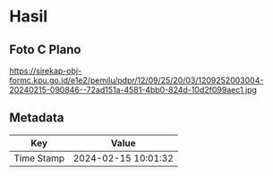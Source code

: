 # Hasil

## Foto C Plano

https://sirekap-obj-formc.kpu.go.id/e1e2/pemilu/pdpr/12/09/25/20/03/1209252003004-20240215-090846--72ad151a-4581-4bb0-824d-10d2f099aec1.jpg


## Metadata

| Key        | Value               |
| ---------- | ------------------- |
| Time Stamp | 2024-02-15 10:01:32 |



